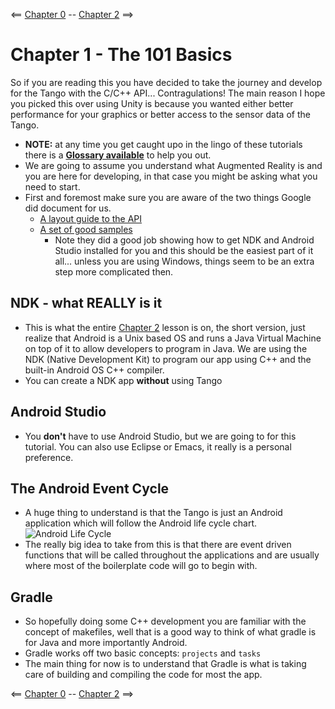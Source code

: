 <== [Chapter 0](./Chapter_00.md) -- [Chapter 2](./Chapter_02.md) ==>

# Chapter 1 - The 101 Basics

So if you are reading this you have decided to take the journey and develop for the Tango with the C/C++ API... Contragulations! The main reason I hope you picked this over using Unity is because you wanted either better performance for your graphics or better access to the sensor data of the Tango.

* **NOTE:** at any time you get caught upo in the lingo of these tutorials there is a [**Glossary available**](../Glossary.md) to help you out.
* We are going to assume you understand what Augmented Reality is and you are here for developing, in that case you might be asking what you need to start.
* First and foremost make sure you are aware of the two things Google did document for us.
    * [A layout guide to the API](https://developers.google.com/tango/apis/c/)
    * [A set of good samples](https://github.com/googlesamples/tango-examples-c/)
        * Note they did a good job showing how to get NDK and Android Studio installed for you and this should be the easiest part of it all... unless you are using Windows, things seem to be an extra step more complicated then.
        
## NDK - what REALLY is it
* This is what the entire [Chapter 2](./Chapter_02.md) lesson is on, the short version, just realize that Android is a Unix based OS and runs a Java Virtual Machine on top of it to allow developers to program in Java. We are using the NDK (Native Development Kit) to program our app using C++ and the built-in Android OS C++ compiler.
* You can create a NDK app **without** using Tango

## Android Studio
* You **don't** have to use Android Studio, but we are going to for this tutorial. You can also use Eclipse or Emacs, it really is a personal preference. 

## The Android Event Cycle
* A huge thing to understand is that the Tango is just an Android application which will follow the Android life cycle chart.
![Android Life Cycle](../Images/Chapter_01_IMG_001.png)
* The really big idea to take from this is that there are event driven functions that will be called throughout the applications and are usually where most of the boilerplate code will go to begin with.

## Gradle
* So hopefully doing some C++ development you are familiar with the concept of makefiles, well that is a good way to think of what gradle is for Java and more importantly Android.
* Gradle works off two basic concepts: `projects` and `tasks`
* The main thing for now is to understand that Gradle is what is taking care of building and compiling the code for most the app.

<== [Chapter 0](./Chapter_00.md) -- [Chapter 2](./Chapter_02.md) ==>